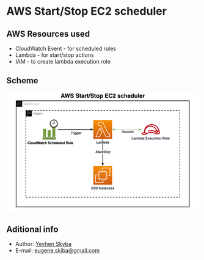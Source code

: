 # AWS Start/Stop EC2 scheduler

## AWS Resources used

- CloudWatch Event - for scheduled rules
- Lambda           - for start/stop actions
- IAM              - to create lambda execution role

## Scheme
![scheme](scheme.png)

## Aditional info
- Author: [Yevhen Skyba](https://www.linkedin.com/in/yevhen-skyba/)
- E-mail: eugene.skiba@gmail.com